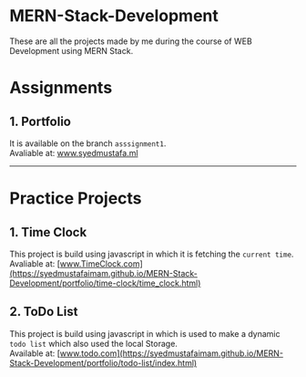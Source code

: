 # MERN-Stack-Development
These are all the projects made by me during the course of WEB Development using MERN Stack. 

# Assignments
## 1. Portfolio

It is available on the branch `asssignment1`. 
<br>
Avaliable at: <a href="http://www.syedmustafa.ml/" target="_blank">www.syedmustafa.ml</a>
<hr>
   
# Practice Projects
## 1.  Time Clock
  This project is build using javascript in which it is fetching the `current time`.
  <br>
    Avaliable at: [www.TimeClock.com](https://syedmustafaimam.github.io/MERN-Stack-Development/portfolio/time-clock/time_clock.html)
  

## 2.  ToDo List
   This project is build using javascript in which is used to make a dynamic `todo list` which also used the local Storage.
   <br>
   Available at: [www.todo.com](https://syedmustafaimam.github.io/MERN-Stack-Development/portfolio/todo-list/index.html)
